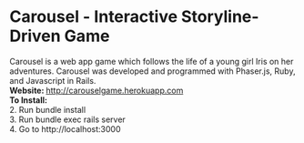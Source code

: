 # Carousel - Interactive Storyline-Driven Game
Carousel is a web app game which follows the life of a young girl Iris on her adventures. Carousel was developed and programmed with Phaser.js, Ruby, and Javascript in Rails. <br/>
<b>Website: </b> http://carouselgame.herokuapp.com <br/>
<b>To Install: </b>	<br />
2. Run bundle install	<br />
3. Run bundle exec rails server	<br />
4. Go to http://localhost:3000
